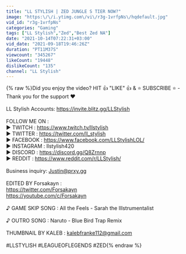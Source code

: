 ```yaml
---
title: "LL STYLISH | ZED JUNGLE S TIER NOW?"
image: "https:\/\/i.ytimg.com\/vi\/r3g-1vrfpNs\/hqdefault.jpg"
vid_id: "r3g-1vrfpNs"
categories: "Gaming"
tags: ["LL Stylish","Zed","Best Zed NA"]
date: "2021-10-14T07:22:31+03:00"
vid_date: "2021-09-18T19:46:26Z"
duration: "PT11M37S"
viewcount: "345267"
likeCount: "19448"
dislikeCount: "135"
channel: "LL Stylish"
---
```

{% raw %}Did you enjoy the video?  HIT 👍 &quot;LIKE&quot; 👍 &amp; ⭐ SUBSCRIBE ⭐ - Thank you for the support ❤️<br /><br />LL Stylish Accounts: <a rel="nofollow" target="blank" href="https://invite.blitz.gg/LLStylish">https://invite.blitz.gg/LLStylish</a><br /><br />FOLLOW ME ON :<br />► TWITCH : <a rel="nofollow" target="blank" href="https://www.twitch.tv/llstylish">https://www.twitch.tv/llstylish</a><br />► TWITTER :  <a rel="nofollow" target="blank" href="https://twitter.com/ll_stylish">https://twitter.com/ll_stylish</a><br />► FACEBOOK :  <a rel="nofollow" target="blank" href="https://www.facebook.com/LLStylishLOL/">https://www.facebook.com/LLStylishLOL/</a><br />► INSTAGRAM : llstylish420<br />► DISCORD : <a rel="nofollow" target="blank" href="https://discord.gg/Q8Zrnnp">https://discord.gg/Q8Zrnnp</a><br />► REDDIT : <a rel="nofollow" target="blank" href="https://www.reddit.com/r/LLStylish/">https://www.reddit.com/r/LLStylish/</a><br /><br />Business inquiry: Justin@prxy.gg<br /><br />EDITED BY Forsakayn :<br /><a rel="nofollow" target="blank" href="https://twitter.com/Forsakayn">https://twitter.com/Forsakayn</a><br /><a rel="nofollow" target="blank" href="https://youtube.com/c/Forsakayn">https://youtube.com/c/Forsakayn</a><br /><br />♪ GAME SKIP SONG : All the Feels - Sarah the Illstrumentalist<br /><br />♪ OUTRO SONG : Naruto - Blue Bird Trap Remix<br /><br />THUMBNAIL BY KALEB : kalebfranke112@gmail.com<br /><br />#LLSTYLISH #LEAGUEOFLEGENDS #ZED{% endraw %}

